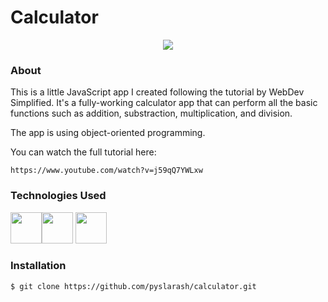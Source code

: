 # Calculator

<p align="center">
  <img src="https://github.com/pyslarash/calculator/blob/master/calculator-400.gif" />
</p>

### About

This is a little JavaScript app I created following the tutorial by WebDev Simplified. It's a fully-working calculator app that can perform all the basic functions such as addition, substraction, multiplication, and division.

The app is using object-oriented programming.

You can watch the full tutorial here: 
```
https://www.youtube.com/watch?v=j59qQ7YWLxw
```

### Technologies Used

<img height=50 src="https://cdn.jsdelivr.net/gh/devicons/devicon/icons/html5/html5-original.svg" /><img height=50 src="https://cdn.jsdelivr.net/gh/devicons/devicon/icons/css3/css3-original.svg" />
<img height=50 src="https://cdn.jsdelivr.net/gh/devicons/devicon/icons/javascript/javascript-original.svg" />

### Installation
```
$ git clone https://github.com/pyslarash/calculator.git
```
